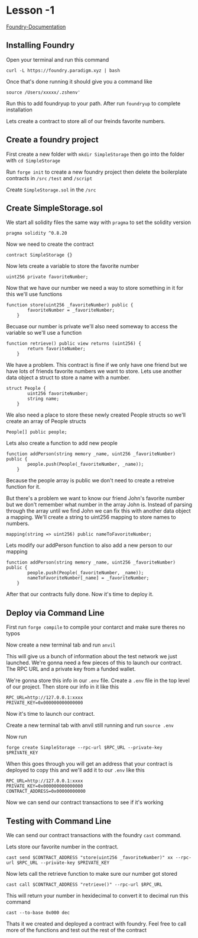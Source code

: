 # Lesson -1

<!--[Slidedeck]()-->

[Foundry-Documentation](https://book.getfoundry.sh)

## Installing Foundry

Open your terminal and run this command
```
curl -L https://foundry.paradigm.xyz | bash
```

Once that's done running it should give you a command like 
```
source /Users/xxxxx/.zshenv'
```

Run this to add foundryup to your path. After run ```foundryup``` to complete installation

Lets create a contract to store all of our freinds favorite numbers.

## Create a foundry project

First create a new folder with ```mkdir SimpleStorage``` then go into the folder with ```cd SimpleStorage```

Run ```forge init``` to create a new foundry project then delete the boilerplate contracts in ```/src``` ```/test``` and ```/script```

Create ```SimpleStorage.sol``` in the ```/src```

## Create SimpleStorage.sol

We start all solidity files the same way with ```pragma``` to set the solidity version
```
pragma solidity ^0.8.20
```

Now we need to create the contract
```
contract SimpleStorage {}
```

Now lets create a variable to store the favorite number

```
uint256 private favoriteNumber;
```

Now that we have our number we need a way to store something in it for this we'll use functions
```
function store(uint256 _favoriteNumber) public {
        favoriteNumber = _favoriteNumber;
    }
```

Becuase our number is private we'll also need someway to access the variable so we'll use a function
```
function retrieve() public view returns (uint256) {
        return favoriteNumber;
    }
```

We have a problem. This contract is fine if we only have one friend but we have lots of friends favorite numbers we want to store. Lets use another data object a struct to store a name with a number. 
```
struct People {
        uint256 favoriteNumber;
        string name;
    }
```

We also need a place to store these newly created People structs so we'll create an array of People structs
```
People[] public people;
```

Lets also create a function to add new people 
```
function addPerson(string memory _name, uint256 _favoriteNumber) public {
        people.push(People(_favoriteNumber, _name));
    }
```
Because the people array is public we don't need to create a retreive function for it.

But there's a problem we want to know our friend John's favorite number but we don't remember what number in the array John is. Instead of parsing through the array until we find John we can fix this with another data object a mapping. We'll create a string to uint256 mapping to store names to numbers.

```
mapping(string => uint256) public nameToFavoriteNumber;
```

Lets modify our addPerson function to also add a new person to our mapping

```
function addPerson(string memory _name, uint256 _favoriteNumber) public {
        people.push(People(_favoriteNumber, _name));
        nameToFavoriteNumber[_name] = _favoriteNumber;
    }
```

After that our contracts fully done. Now it's time to deploy it.

## Deploy via Command Line

First run ```forge compile``` to compile your contarct and make sure theres no typos

Now create a new terminal tab and run ```anvil```

This will give us a bunch of information about the test network we just launched. We're gonna need a few pieces of this to launch our contract. The RPC URL and a private key from a funded wallet. 

We're gonna store this info in our ```.env``` file. Create a ```.env``` file in the top level of our project. Then store our info in it like this

```
RPC_URL=http://127.0.0.1:xxxx
PRIVATE_KEY=0x000000000000000
```

Now it's time to launch our contract.

Create a new terminal tab with anvil still running and run ```source .env```

Now run

```
forge create SimpleStorage --rpc-url $RPC_URL --private-key $PRIVATE_KEY
```

When this goes through you will get an address that your contract is deployed to copy this and we'll add it to our ```.env``` like this 

```
RPC_URL=http://127.0.0.1:xxxx
PRIVATE_KEY=0x000000000000000
CONTRACT_ADDRESS=0x00000000000
```

Now we can send our contract transactions to see if it's working
## Testing with Command Line

We can send our contract transactions with the foundry ```cast``` command. 

Lets store our favorite number in the contract. 

```
cast send $CONTRACT_ADDRESS "store(uint256 _favoriteNumber)" xx --rpc-url $RPC_URL --private-key $PRIVATE_KEY
```

Now lets call the retrieve function to make sure our number got stored

```
cast call $CONTRACT_ADDRESS "retrieve()" --rpc-url $RPC_URL
```

This will return your number in hexidecimal to convert it to decimal run this command

```
cast --to-base 0x000 dec
```

Thats it we created and deployed a contract with foundry. Feel free to call more of the functions and test out the rest of the contract
